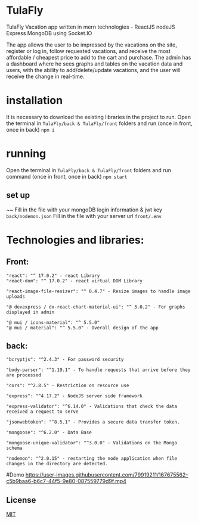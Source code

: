 # TulaFly 

TulaFly Vacation app written in mern technologies - ReactJS nodeJS Express MongoDB using Socket.IO

The app allows the user to be impressed by the vacations on the site, register or log in, follow requested vacations, and receive the most affordable / cheapest price to add to the cart and purchase.
The admin has a dashboard where he sees graphs and tables on the vacation data and users, with the ability to add/delete/update vacations, and the user will receive the change in real-time.

# installation
It is necessary to download the existing libraries in the project to run.
Open the terminal in `TulaFly/back & TulaFly/front` folders and run (once in front, once in back)
``` npm i ``` 
# running
Open the terminal in `TulaFly/back & TulaFly/front` folders and run  command (once in front, once in back)
``` npm start ```

## set up 
~~ 
Fill in the file with your mongoDB login information & jwt key
``` back/nodemon.json ```
Fill in the file with your server url 
``` front/.env ```

# Technologies and libraries:

## Front: 

    "react": "^ 17.0.2" - react Library
    "react-dom": "^ 17.0.2" - react virtual DOM Library

    "react-image-file-resizer": "^ 0.4.7" - Resize images to handle image uploads

    "@ devexpress / dx-react-chart-material-ui": "^ 3.0.2" - For graphs displayed in admin

    "@ mui / icons-material": "^ 5.5.0"
    "@ mui / material": "^ 5.5.0" - Overall design of the app

## back:

    "bcryptjs": "^2.4.3" - For password security

    "body-parser": "^1.19.1" - To handle requests that arrive before they are processed

    "cors": "^2.8.5" - Restriction on resource use

    "express": "^4.17.2" - NodeJS server side framework

    "express-validator": "^6.14.0" - Validations that check the data received a request to serve

    "jsonwebtoken": "^8.5.1" - Provides a secure data transfer token.

    "mongoose": "^6.2.0" - Data Base

    "mongoose-unique-validator": "^3.0.0" - Validations on the Mongo schema

    "nodemon": "^2.0.15" - restarting the node application when file changes in the directory are detected.
    
#Demo
https://user-images.githubusercontent.com/79919211/167675562-c5b9baa6-b6c7-44f5-9e80-087559779d9f.mp4


## License
[MIT](https://choosealicense.com/licenses/mit/)
